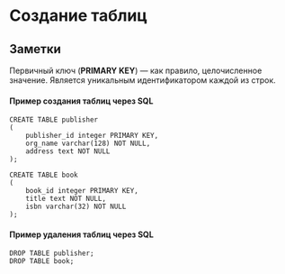 # Создание таблиц

## Заметки

Первичный ключ (**PRIMARY KEY**) — как правило, целочисленное значение. Является уникальным идентификатором каждой из строк. 

#### Пример создания таблиц через SQL
```postgresql
CREATE TABLE publisher
(
	publisher_id integer PRIMARY KEY,
	org_name varchar(128) NOT NULL,
	address text NOT NULL
);

CREATE TABLE book
(
	book_id integer PRIMARY KEY,
	title text NOT NULL,
	isbn varchar(32) NOT NULL
);
```

#### Пример удаления таблиц через SQL
```postgresql
DROP TABLE publisher;
DROP TABLE book;
```
